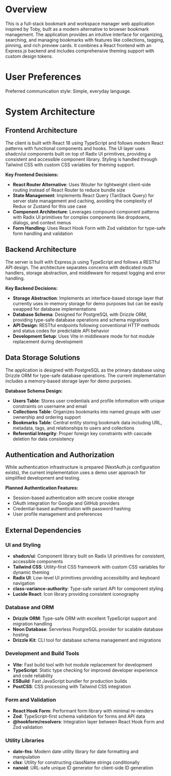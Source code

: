 # Overview

This is a full-stack bookmark and workspace manager web application inspired by Toby, built as a modern alternative to browser bookmark management. The application provides an intuitive interface for organizing, searching, and managing bookmarks with features like collections, tagging, pinning, and rich preview cards. It combines a React frontend with an Express.js backend and includes comprehensive theming support with custom design tokens.

# User Preferences

Preferred communication style: Simple, everyday language.

# System Architecture

## Frontend Architecture
The client is built with React 18 using TypeScript and follows modern React patterns with functional components and hooks. The UI layer uses shadcn/ui components built on top of Radix UI primitives, providing a consistent and accessible component library. Styling is handled through Tailwind CSS with custom CSS variables for theming support.

**Key Frontend Decisions:**
- **React Router Alternative**: Uses Wouter for lightweight client-side routing instead of React Router to reduce bundle size
- **State Management**: Implements React Query (TanStack Query) for server state management and caching, avoiding the complexity of Redux or Zustand for this use case
- **Component Architecture**: Leverages compound component patterns with Radix UI primitives for complex components like dropdowns, dialogs, and context menus
- **Form Handling**: Uses React Hook Form with Zod validation for type-safe form handling and validation

## Backend Architecture
The server is built with Express.js using TypeScript and follows a RESTful API design. The architecture separates concerns with dedicated route handlers, storage abstraction, and middleware for request logging and error handling.

**Key Backend Decisions:**
- **Storage Abstraction**: Implements an interface-based storage layer that currently uses in-memory storage for demo purposes but can be easily swapped for database implementations
- **Database Schema**: Designed for PostgreSQL with Drizzle ORM, providing type-safe database operations and schema migrations
- **API Design**: RESTful endpoints following conventional HTTP methods and status codes for predictable API behavior
- **Development Setup**: Uses Vite in middleware mode for hot module replacement during development

## Data Storage Solutions
The application is designed with PostgreSQL as the primary database using Drizzle ORM for type-safe database operations. The current implementation includes a memory-based storage layer for demo purposes.

**Database Schema Design:**
- **Users Table**: Stores user credentials and profile information with unique constraints on username and email
- **Collections Table**: Organizes bookmarks into named groups with user ownership and ordering support
- **Bookmarks Table**: Central entity storing bookmark data including URL, metadata, tags, and relationships to users and collections
- **Referential Integrity**: Proper foreign key constraints with cascade deletion for data consistency

## Authentication and Authorization
While authentication infrastructure is prepared (NextAuth.js configuration exists), the current implementation uses a demo user approach for simplified development and testing.

**Planned Authentication Features:**
- Session-based authentication with secure cookie storage
- OAuth integration for Google and GitHub providers
- Credential-based authentication with password hashing
- User profile management and preferences

## External Dependencies

### UI and Styling
- **shadcn/ui**: Component library built on Radix UI primitives for consistent, accessible components
- **Tailwind CSS**: Utility-first CSS framework with custom CSS variables for dynamic theming
- **Radix UI**: Low-level UI primitives providing accessibility and keyboard navigation
- **class-variance-authority**: Type-safe variant API for component styling
- **Lucide React**: Icon library providing consistent iconography

### Database and ORM
- **Drizzle ORM**: Type-safe ORM with excellent TypeScript support and migration handling
- **Neon Database**: Serverless PostgreSQL provider for scalable database hosting
- **Drizzle Kit**: CLI tool for database schema management and migrations

### Development and Build Tools
- **Vite**: Fast build tool with hot module replacement for development
- **TypeScript**: Static type checking for improved developer experience and code reliability
- **ESBuild**: Fast JavaScript bundler for production builds
- **PostCSS**: CSS processing with Tailwind CSS integration

### Form and Validation
- **React Hook Form**: Performant form library with minimal re-renders
- **Zod**: TypeScript-first schema validation for forms and API data
- **@hookform/resolvers**: Integration layer between React Hook Form and Zod validation

### Utility Libraries
- **date-fns**: Modern date utility library for date formatting and manipulation
- **clsx**: Utility for constructing className strings conditionally
- **nanoid**: URL-safe unique ID generator for client-side ID generation